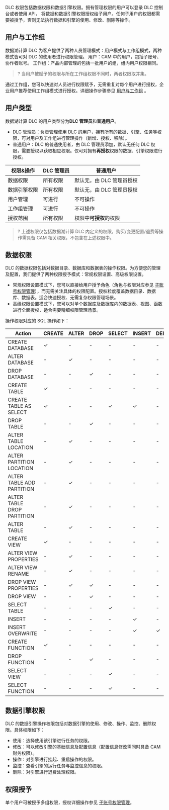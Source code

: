 DLC 权限包括数据权限和数据引擎权限。拥有管理权限的用户可以登录 DLC 控制台或者使用 API， 将数据和数据引擎权限授权给子用户。任何子用户的权限都需要被授予，否则无法执行数据和引擎的使用、修改、删除等操作。

## 用户与工作组
数据湖计算 DLC 为客户提供了两种人员管理模式：用户模式与工作组模式，两种模式皆可对 DLC 的使用者进行权限管理。
用户：CAM 中的用户，包括子账号、协作者账号。
工作组：产品内部管理的包括一批用户的组，组内用户权限相同。
>? 当用户被赋予的权限与所在工作组权限不同时，两者权限取并集。

通过工作组，您可以快速对人员进行权限赋予，无需重复对每个用户进行授权，企业用户推荐使用工作组模式进行授权。详细操作步骤参见 [用户与工作组](https://cloud.tencent.com/document/product/1342/71250) 。
## 用户类型
数据湖计算 DLC 的用户类型分为**DLC 管理员**和**普通用户**。
- DLC 管理员：负责管理使用 DLC 的用户，拥有所有的数据、引擎、任务等权限，可对用户及工作组进行管理操作（新增、授权、移除）。
- 普通用户：DLC 的普通使用者，由 DLC 管理员添加，默认无任何 DLC 权限，需要授权以获取相应权限。仅可对拥有**再授权**权限的数据、引擎权限进行授权。

| 权限&操作 | DLC 管理员 | 普通用户 |
|---------|---------|---------|
| 数据权限  | 所有权限  | 默认无，由 DLC 管理员授权| 
| 数据引擎权限    | 所有权限  | 默认无，由 DLC 管理员授权| 
| 用户管理  | 可进行|  不可操作| 
| 工作组管理 | 可进行   | 不可操作| 
| 授权范围  | 所有权限  | 权限中**可授权**的权限| 

>? 上述权限仅包括数据湖计算 DLC 内定义的权限，购买/变更配置/退费等操作需具备 CAM 相关权限，不包含在上述权限中。

## 数据权限
DLC 的数据权限包括对数据目录、数据库和数据表的操作权限。为方便您的管理及配置，我们提供了两种权限授予模式：常规权限设置、高级权限设置。
- 常规权限设置模式下，您可以直接给用户授予角色（角色与权限对应参见 [子账号权限管理](https://cloud.tencent.com/document/product/1342/61976)），而无需关注具体的权限配置。授权粒度覆盖数据目录、数据库、数据表。适合快速授权、无需复杂权限管理场景。
- 高级权限设置模式下，您可以对单个数据库及数据库内的数据表、视图、函数进行全面授权，适合需要精细权限管理场景。

操作权限对应的 SQL 操作如下：

| Action | CREATE | ALTER | DROP     |  SELECT   |  INSERT |        DELETE   |  Target |    
|---------|---------|---------|---------|---------|---------|---------|---------|
| CREATE DATABASE|  ✓| -| - | - | - | -|    Cataglog| 
| ALTER DATABASE| -|    ✓| -| -| -| -|                  Database| 
| DROP DATABASE|    -|  -   | ✓| -|     -| -|           Database| 
| CREATE TABLE|     ✓| -| - | - | - | -|    Database| 
| CREATE TABLE AS SELECT| ✓| -| - | ✓ | ✓ | -|      Database/Table| 
| DROP TABLE| -|    -   | ✓| -|     -| -|   Table|
| ALTER TABLE LOCATION  |  -|   ✓| -| -| -| -|              Table|      
| ALTER PARTITION LOCATION|      -|     ✓| -| -| -| -|                  Table|      
| ALTER TABLE ADD PARTITION|     -|     ✓| -| -| -| -|                  Table|      
| ALTER TABLE DROP PARTITION    | -|    ✓| -| -| -| -|                          Table|      
| ALTER TABLE|   -|     ✓| -| -| -| -|                      Table|      
| CREATE VIEW| ✓| -| - | - | - | -|                 Database|       
| ALTER VIEW PROPERTIES |  -|   ✓| -| -| -| -|  View|
| ALTER VIEW RENAME |  -|   ✓| -| -| -| -|          View|
| DROP VIEW PROPERTIES|      -| ✓| ✓| -| -| -|          View|  
| DROP VIEW|            -|  -   | ✓| -|     -| -|           View|  
| SELECT TABLE|             -|  -   | -| ✓|     -| -|   Table|  
| INSERT    |               -|  -   | -| -|     ✓| -|   Table|  
| INSERT OVERWRITE  |           -|  -   | -| -|     ✓| ✓|   Table|  
| CREATE FUNCTION|      ✓| -| - | - | - | -|            Database|  
| DROP FUNCTION|    -| -| ✓ | - | - | -|    Function|  
| SELECT VIEW       |       -| -| - | ✓ | - | -|    View|  
| SELECT FUNCTION       |   -| -| - | ✓ | - | -|            Function|  

## 数据引擎权限
DLC 的数据引擎操作权限包括对数据引擎的使用、修改、操作、监控、删除权限。具体权限如下：
- 使用：选择使用该引擎进行任务的权限。
- 修改：可以修改引擎的基础信息及配置信息（配置信息修改需同时具备 CAM 财务权限）。
- 操作：对引擎进行挂起、重启操作的权限。
- 监控：查看引擎的运行任务与监控信息的权限。
- 删除：对引擎进行退费处理权限。

## 权限授予
单个用户可被授予多组权限，授权详细操作参见 [子账号权限管理](https://cloud.tencent.com/document/product/1342/61976)。

